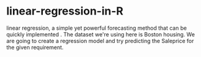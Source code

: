 # linear-regression-in-R
 linear regression, a simple yet powerful forecasting method that can be quickly implemented .
The dataset we're using here is Boston housing.
We are going to create a regression model and try predicting the Saleprice for the given requirement.

